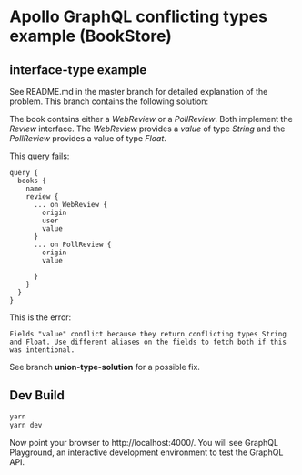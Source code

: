 # Apollo GraphQL conflicting types example (BookStore)
## interface-type example

See README.md in the master branch for detailed explanation of the problem.
This branch contains the following solution:

The book contains either a _WebReview_ or a _PollReview_. Both implement the _Review_ interface. The _WebReview_ provides
a _value_ of type _String_ and the _PollReview_ provides a value of type _Float_.

This query fails:

```
query {
  books {
    name
    review {
      ... on WebReview {
        origin
        user
     	value
      }
      ... on PollReview {
        origin
        value

      }
    }
  }
}
```

This is the error:

```
Fields "value" conflict because they return conflicting types String and Float. Use different aliases on the fields to fetch both if this was intentional.
```

See branch **union-type-solution** for a possible fix.

## Dev Build

```bash
yarn
yarn dev
```

Now point your browser to http://localhost:4000/. You will see GraphQL
Playground, an interactive development environment to test the GraphQL API.